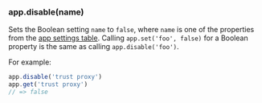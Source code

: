 <h3 id='app.disable'>app.disable(name)</h3>

Sets the Boolean setting `name` to `false`, where `name` is one of the properties from the [app settings table](#app.settings.table).
Calling `app.set('foo', false)` for a Boolean property is the same as calling `app.disable('foo')`.

For example:

```js
app.disable('trust proxy')
app.get('trust proxy')
// => false
```
